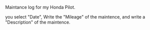 Maintance log for my Honda Pilot.

you select "Date", Write the "Mileage" of the maintence, 
and write a "Description" of the maintence.

